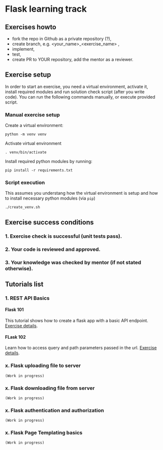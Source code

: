 # Flask learning track

## Exercises howto

- fork the repo in Github as a private repository (?), 
- create branch, e.g. <your_name>_<exercise_name> , 
- implement,
- test,
- create PR to YOUR repository, add the mentor as a reviewer.

## Exercise setup

In order to start an exercise, you need a virtual environment, activate it,
install required modules and run solution check script (after you write code).
You can run the following commands manually, or execute provided script.

### Manual exercise setup
Create a virtual environment:

    python -m venv venv

Activate virtual environment
    
    . venv/bin/activate


Install required python modules by running:

    pip install -r requirements.txt

### Script execution
This assumes you understang how the virtual environment is setup 
and how to install necessary python modules (via `pip`)

    ./create_venv.sh


## Exercise success conditions

### 1. Exercise check is successful (unit tests pass).
### 2. Your code is reviewed and approved.
### 3. Your knowledge was checked by mentor (if not stated otherwise).

## Tutorials list

### 1. REST API Basics
#### Flask 101

This tutorial shows how to create a flask app with a basic API endpoint.
[Exercise details](1_REST_API_basics/flask_101/readme.md).

#### FLask 102

Learn how to access query and path parameters passed in the url.
[Exercise details](1_REST_API_basics/flask_102/readme.md).

### x. Flask uploading file to server
``(Work in progress)``

### x. Flask downloading file from server
``(Work in progress)``

### x. Flask authentication and authorization
``(Work in progress)``

### x. Flask Page Templating basics
``(Work in progress)``